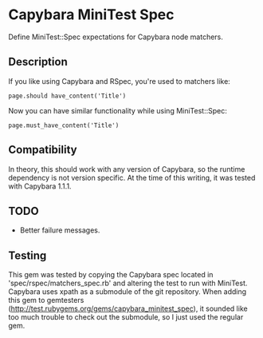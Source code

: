 Capybara MiniTest Spec
======================

Define MiniTest::Spec expectations for Capybara node matchers.

Description
-----------

If you like using Capybara and RSpec, you're used to matchers like:

    page.should have_content('Title')

Now you can have similar functionality while using MiniTest::Spec:

    page.must_have_content('Title')

Compatibility
-------------

In theory, this should work with any version of Capybara, so the runtime dependency is not version specific. At the time of this writing, it was tested with Capybara 1.1.1.

TODO
----

* Better failure messages.

Testing
-------

This gem was tested by copying the Capybara spec located in 'spec/rspec/matchers_spec.rb' and altering the test to run with MiniTest.
Capybara uses xpath as a submodule of the git repository. When adding this gem to gemtesters (http://test.rubygems.org/gems/capybara_minitest_spec), it sounded like too much trouble to check out the submodule, so I just used the regular gem.
